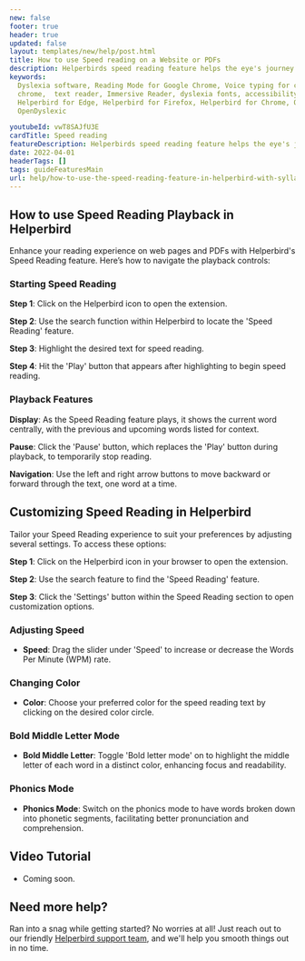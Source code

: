 ```yaml
---
new: false
footer: true
header: true
updated: false
layout: templates/new/help/post.html
title: How to use Speed reading on a Website or PDFs
description: Helperbirds speed reading feature helps the eye's journey through text by guiding it with  fixation points that focus only on initial letters. This removes eye relocation.
keywords:
  Dyslexia software, Reading Mode for Google Chrome, Voice typing for chrome, Text to speech for
  chrome,  text reader, Immersive Reader, dyslexia fonts, accessibility software, dyslexia software,
  Helperbird for Edge, Helperbird for Firefox, Helperbird for Chrome, Opendyslexic for Chrome,
  OpenDyslexic

youtubeId: vwT8SAJfU3E
cardTitle: Speed reading
featureDescription: Helperbirds speed reading feature helps the eye's journey through text by guiding it with  fixation points that focus only on initial letters. This removes eye relocation.
date: 2022-04-01
headerTags: []
tags: guideFeaturesMain
url: help/how-to-use-the-speed-reading-feature-in-helperbird-with-syllables/
---
```



## How to use Speed Reading Playback in Helperbird

Enhance your reading experience on web pages and PDFs with Helperbird's Speed Reading feature. Here’s how to navigate the playback controls:

### Starting Speed Reading

**Step 1**: Click on the Helperbird icon to open the extension.

**Step 2**: Use the search function within Helperbird to locate the 'Speed Reading' feature.

**Step 3**: Highlight the desired text for speed reading.

**Step 4**: Hit the 'Play' button that appears after highlighting to begin speed reading.

### Playback Features

**Display**: As the Speed Reading feature plays, it shows the current word centrally, with the previous and upcoming words listed for context.

**Pause**: Click the 'Pause' button, which replaces the 'Play' button during playback, to temporarily stop reading.

**Navigation**: Use the left and right arrow buttons to move backward or forward through the text, one word at a time.



## Customizing Speed Reading in Helperbird

Tailor your Speed Reading experience to suit your preferences by adjusting several settings. To access these options:

**Step 1**: Click on the Helperbird icon in your browser to open the extension.

**Step 2**: Use the search feature to find the 'Speed Reading' feature.

**Step 3**: Click the 'Settings' button within the Speed Reading section to open customization options.

### Adjusting Speed

- **Speed**: Drag the slider under 'Speed' to increase or decrease the Words Per Minute (WPM) rate.

### Changing Color

- **Color**: Choose your preferred color for the speed reading text by clicking on the desired color circle.

### Bold Middle Letter Mode

- **Bold Middle Letter**: Toggle 'Bold letter mode' on to highlight the middle letter of each word in a distinct color, enhancing focus and readability.

### Phonics Mode

- **Phonics Mode**: Switch on the phonics mode to have words broken down into phonetic segments, facilitating better pronunciation and comprehension.




## Video Tutorial

- Coming soon.

## Need more help?

Ran into a snag while getting started? No worries at all! Just reach out to our friendly [Helperbird support team](/support/), and we'll help you smooth things out in no time.
